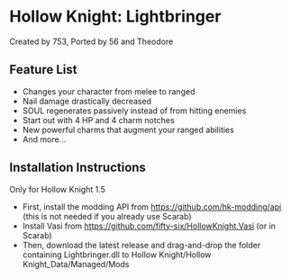 # Hollow Knight: Lightbringer

Created by 753, Ported by 56 and Theodore

## Feature List

+ Changes your character from melee to ranged
+ Nail damage drastically decreased
+ SOUL regenerates passively instead of from hitting enemies
+ Start out with 4 HP and 4 charm notches
+ New powerful charms that augment your ranged abilities
+ And more...

## Installation Instructions

Only for Hollow Knight 1.5 
+ First, install the modding API from https://github.com/hk-modding/api (this is not needed if you already use Scarab)
+ Install Vasi from https://github.com/fifty-six/HollowKnight.Vasi (or in Scarab)
+ Then, download the latest release and drag-and-drop the folder containing Lightbringer.dll to Hollow Knight/Hollow Knight_Data/Managed/Mods
